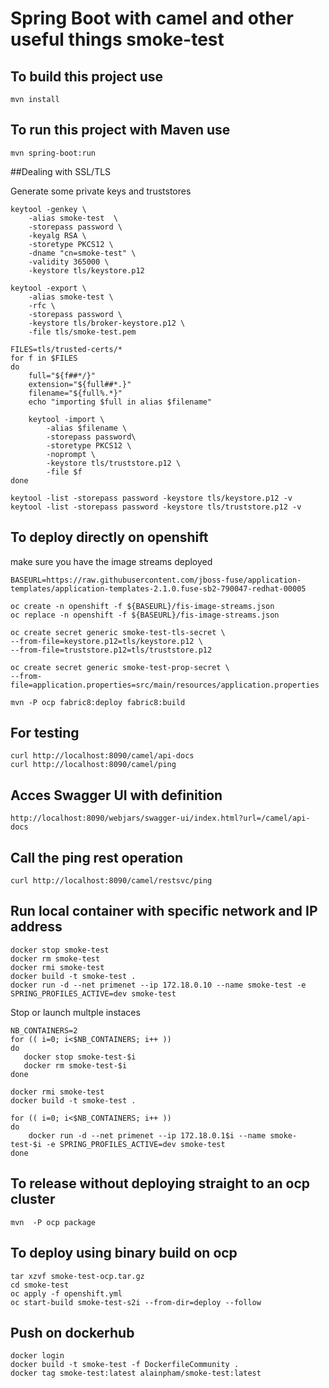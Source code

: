 # Spring Boot with camel and other useful things smoke-test 


## To build this project use

```
mvn install
```

## To run this project with Maven use

```
mvn spring-boot:run
```

##Dealing with SSL/TLS

Generate some private keys and truststores

```
keytool -genkey \
    -alias smoke-test  \
    -storepass password \
    -keyalg RSA \
    -storetype PKCS12 \
    -dname "cn=smoke-test" \
    -validity 365000 \
    -keystore tls/keystore.p12

keytool -export \
    -alias smoke-test \
    -rfc \
    -storepass password \
    -keystore tls/broker-keystore.p12 \
    -file tls/smoke-test.pem

FILES=tls/trusted-certs/*
for f in $FILES
do
    full="${f##*/}"
    extension="${full##*.}"
    filename="${full%.*}"
    echo "importing $full in alias $filename"

    keytool -import \
        -alias $filename \
        -storepass password\
        -storetype PKCS12 \
        -noprompt \
        -keystore tls/truststore.p12 \
        -file $f
done

keytool -list -storepass password -keystore tls/keystore.p12 -v
keytool -list -storepass password -keystore tls/truststore.p12 -v
```


## To deploy directly on openshift

make sure you have the image streams deployed

```
BASEURL=https://raw.githubusercontent.com/jboss-fuse/application-templates/application-templates-2.1.0.fuse-sb2-790047-redhat-00005

oc create -n openshift -f ${BASEURL}/fis-image-streams.json
oc replace -n openshift -f ${BASEURL}/fis-image-streams.json
```

```
oc create secret generic smoke-test-tls-secret \
--from-file=keystore.p12=tls/keystore.p12 \
--from-file=truststore.p12=tls/truststore.p12

oc create secret generic smoke-test-prop-secret \
--from-file=application.properties=src/main/resources/application.properties

mvn -P ocp fabric8:deploy fabric8:build
```

## For testing

```
curl http://localhost:8090/camel/api-docs
curl http://localhost:8090/camel/ping
```


## Acces Swagger UI with definition

```
http://localhost:8090/webjars/swagger-ui/index.html?url=/camel/api-docs
```

## Call the ping rest operation
```
curl http://localhost:8090/camel/restsvc/ping
```

## Run local container with specific network and IP address


```
docker stop smoke-test
docker rm smoke-test
docker rmi smoke-test
docker build -t smoke-test .
docker run -d --net primenet --ip 172.18.0.10 --name smoke-test -e SPRING_PROFILES_ACTIVE=dev smoke-test
```

Stop or launch multple instaces

```
NB_CONTAINERS=2
for (( i=0; i<$NB_CONTAINERS; i++ ))
do
   docker stop smoke-test-$i
   docker rm smoke-test-$i
done

docker rmi smoke-test
docker build -t smoke-test .

for (( i=0; i<$NB_CONTAINERS; i++ ))
do
    docker run -d --net primenet --ip 172.18.0.1$i --name smoke-test-$i -e SPRING_PROFILES_ACTIVE=dev smoke-test
done
```

## To release without deploying straight to an ocp cluster

```
mvn  -P ocp package
```

## To deploy using binary build on ocp

```
tar xzvf smoke-test-ocp.tar.gz
cd smoke-test
oc apply -f openshift.yml
oc start-build smoke-test-s2i --from-dir=deploy --follow
```

## Push on dockerhub

```
docker login
docker build -t smoke-test -f DockerfileCommunity .
docker tag smoke-test:latest alainpham/smoke-test:latest
```